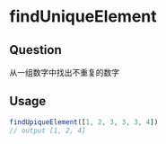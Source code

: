 # findUniqueElement

## Question
从一组数字中找出不重复的数字

## Usage
```javascript
findUpiqueElement([1, 2, 3, 3, 3, 4])
// output [1, 2, 4]
```